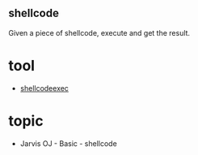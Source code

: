 ## shellcode



Given a piece of shellcode, execute and get the result.


tool
====



-   [shellcodeexec](https://github.com/inquisb/shellcodeexec)



topic
====



-   Jarvis OJ - Basic - shellcode
